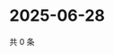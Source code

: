 # 2025-06-28

共 0 条

<!-- BEGIN ZHIHUVIDEO -->
<!-- 最后更新时间 Sat Jun 28 2025 07:11:17 GMT+0800 (China Standard Time) -->

<!-- END ZHIHUVIDEO -->
